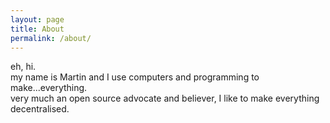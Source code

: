```yaml
---
layout: page
title: About
permalink: /about/
---
```


eh, hi.  
my name is Martin and I use computers and programming to make...everything.  
very much an open source advocate and believer, I like to make everything decentralised.  

